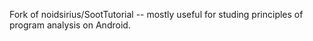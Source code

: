 Fork of noidsirius/SootTutorial -- mostly useful for studing principles of program analysis on Android.
